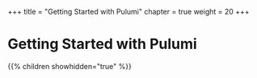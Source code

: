 +++
title = "Getting Started with Pulumi"
chapter = true
weight = 20
+++

# Getting Started with Pulumi

{{% children showhidden="true" %}}
